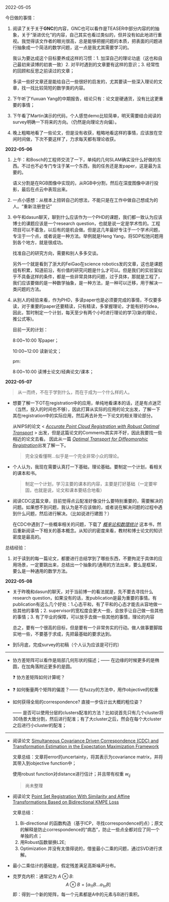 2022-05-05

今日做的事情：

1. 阅读了关于关于**GNC**的内容，GNC也可以看作是TEASER中部分内容的的抽象，关于“渐进优化”的内容，自己其实也看过类似的，但并没有如此地进行重视。我觉得该文作者的眼光很高，总是能够把握问题的本质，把表面的问题进行抽象成一个简洁的数学问题，这一点是我尤其需要学习的。

   我认为要达成这个目标要养成这样的习惯：1. 加深自己的理论功底（这也和自己最初来读博的初衷一致）2. 对平时遇到的文章要有这样的意识；3. 经常性的回顾和反思之前读过的文章；

   多读一些好文章还是能给自己一些很好的启发的，尤其要读一些深入理论的文章，找一找比较简短的数学类的内容。

2. 下午听了Yuxuan Yang的中期报告，结论只有：论文是硬通货，没有比这更重要的事情；

3. 下午看了Martin演示的代码，个人感觉demo比较简单，明天需要结合阅读的survey明确一下将来的方向。（仍然是向理论方向偏）。

4. 晚上粗略地看了一些论文，但是没有收获，粗略地看这样的事情，应该放在空闲时间做，下次不要这样了，力求每天都有理论收获。

**2022-05-06**

1. 上午：和Bosch的工程师交流了一下，单纯的几何SLAM确实没什么好做的东西。不过也不必专门专注于某一个东西，我的任务还是发paper，这是最为主要的。

   语义分割是在RGB图像中实现的，从RGB中分割，然后在深度图像中进行投影，最后在点云中表现出来。

2. 一点小感想：从根本上扭转自己的想法，不能只是在工作中做自己想成为的人。“重新注册登记”

3. 中午和dasun聊天，聊到什么应该作为一个PHD的课题，我们都一致认为应该博士的课题应该是一个research question，也就是说一定是学术性的。工程项目可以不着急，以后有的是机会做。但是这几年最好专注于一个学术问题，专注于一个点，或者说是一种方法。举例就是Heng Yang，将SDP松弛问题用到各个地方，就是很成功。

   找准自己的研究方向，需要和别人多多交谈。

   另外一个就是看到了浙大的FeiGao在science robotics发的文章，这也是课题组有积累，知道前沿，有价值的研究问题是什么才可以。但是我们的实验室似乎不具备这样的条件，都是一些非常具体的问题，过于具体，那就是工程了，我们应该要做的是一种数学抽象，是一种方法，是一种可以迁移，用于解决一类问题的方法。

4. 从别人的经验来看，作为PHD，多读paper也是必须要完成的事情，不仅要多读，对于重要的paper还要精读，只有精读，多掌握理论，才能有好的idea，因此，暂时制定一个计划，每天至少有两个小时进行理论的学习(新的理论，推公式等)。

   目前一天的计划：

   8:00~10:00 写paper；

   10:00~12:00 读新论文；

   pm:

   8:00~10:00 读博士论文/经典论文/课本；

**2022-05-07**

> 从一而终，不在于学到什么，而在于成为一个什么样的人。

- 想要了解一下OT在registration中的应用，单纯地看课本的话，还是有点迷茫（当然，投入的时间也不够），因此打算从实际的应用的论文出发，了解一下其在registration中的实际应用，然后再去补充一下论文的相关理论部分。

  从NIPS的论文 < *<u>Accurate Point Cloud Registration with Robust Optimal Transport</u>* > 出发，但是这篇论文的Comments其实并不好，因此我要找一些相近的论文去看。 因此从一篇 [*<u>Optimal Transport for Diffeomorphic Registration</u>*](../papers/MICAI2017.pdf)出发了解一下。

  > 完全没看懂啊...似乎是一个完全非常小众的理论。

- 个人认为，我现在需要认真打一下基础，理论基础。要制定一个计划，看相关的课本和书。

  > 制定一个计划，学习主要的课本的内容，主要是打好基础（一定要牢固，也就是说，论文和课本要结合地看）

- 阅读CDC这篇文章，目前觉得点云配准好像没什么要特别重要的，需要解决的问题。如果想不到问题，我认为是不应该做的，或者说在解决问题的过程中遇到什么问题，然后进行解决。（比如说进行建图？）

  在CDC中遇到了一些概率相关的问题，下载了 <u>*概率论和数理统计*</u> 这本书，然后重新阅读一下相关的基本概念。从知识的密度来看，教材和博士论文的知识密度是最高的。

总结经验：

1. 对于读到的每一篇论文，都要进行总结学到了哪些东西，不要拘泥于具体的应用场景，一定要跳出来，总结出一个抽象的/通用的方法出来，要么是框架，要么是一种通用的数学方法。

**2022-05-08**

- 关于昨晚和dasun的聊天，对于当前博一的看法就是，先不要去寻找什么research question，如果没有的话，发publication是最为重要的事情。有publication有这么几个好处：1.心态平和，有了平和的心态才能去从容地做一些其他的事情；2. supervisor的宽松度会更大一些，会放手让自己做一些其他的事情；3. 有了毕业的保障，可以放手去做一些其他的事情，理论的内容

  总之，要有一个很高的目标，但是要有一个非常务实的行动。做人做事要脚踏实地一些，不要基于求成，先把最基础的要求达到。

- 到5月底，完成survey的初稿（个人认为应该是可行的）

---

- 协方差矩阵可以看作是局部几何形状的描述；—— 在边缘的时候更多的是椭圆，在加角落附近更多的是圆。

  :question: 协方差矩阵如何计算呢？

- :question: 如何衡量两个矩阵的偏差？—— 在fuzzy的方法中，用作objective的权重

- 如何获得全局的correspondence? 直接一步估计出大概的粗位姿？

  —— 是否可以使用分层的clusters配准的方法？比如说首先只有几个cluster将3D场景大致分割，然后进行配准；有了大cluster之后，然会在每个大cluster之后进行小cluster的配准；

---

- 阅读论文 <u>Simultaneous Covariance Driven Correspondence (CDC) and Transformation Estimation in the Expectation Maximization Framework</u>

  文章总结：文章将error的uncertainty，将其表示为covariance matrix，并将其带入到objective function中；

  使用robust function对distance进行估计；并且带有权重 $w_{ij}$

  > 尚未整理

- 阅读论文 <u>Point Set Registration With Similarity and Affine Transformations Based on Bidirectional KMPE Loss</u>

  文章总结：

  1. Bi-directional 的函数构造（基于ICP，寻找correspondence的点）；原文的解释是防止correspondence的“病态”，防止一些点全都对应了同一个单独的点；
  2. 用Robust函数替换L2E;
  3. Optimization 并没有太值得说的，借鉴最小二乘的问题，通过SVD进行求解。

  

-  最小二乘估计的基础是，假定残差满足高斯噪声分布。

- 克罗克内积：通常记为 $A \otimes B$:
  $$
  A \otimes B = [a_{11}B ... a_{1n} B]
  $$
  即：得到一个新的矩阵，每一个元素都是A中的元素与B进行乘积。